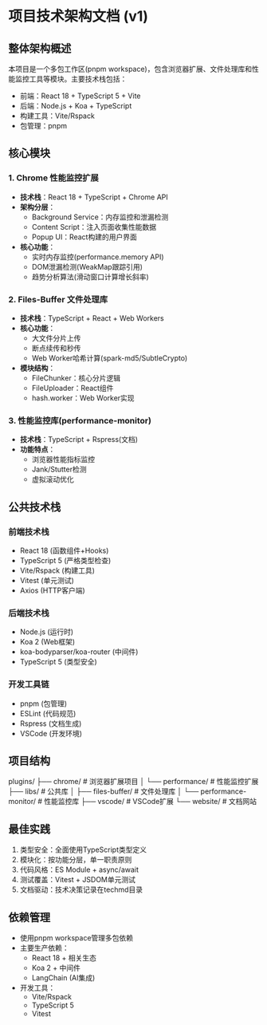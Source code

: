 # 项目技术架构文档 (v1)

## 整体架构概述
本项目是一个多包工作区(pnpm workspace)，包含浏览器扩展、文件处理库和性能监控工具等模块。主要技术栈包括：
- 前端：React 18 + TypeScript 5 + Vite
- 后端：Node.js + Koa + TypeScript
- 构建工具：Vite/Rspack
- 包管理：pnpm

## 核心模块

### 1. Chrome 性能监控扩展
- **技术栈**：React 18 + TypeScript + Chrome API
- **架构分层**：
  - Background Service：内存监控和泄漏检测
  - Content Script：注入页面收集性能数据
  - Popup UI：React构建的用户界面
- **核心功能**：
  - 实时内存监控(performance.memory API)
  - DOM泄漏检测(WeakMap跟踪引用)
  - 趋势分析算法(滑动窗口计算增长斜率)

### 2. Files-Buffer 文件处理库
- **技术栈**：TypeScript + React + Web Workers
- **核心功能**：
  - 大文件分片上传
  - 断点续传和秒传
  - Web Worker哈希计算(spark-md5/SubtleCrypto)
- **模块结构**：
  - FileChunker：核心分片逻辑
  - FileUploader：React组件
  - hash.worker：Web Worker实现

### 3. 性能监控库(performance-monitor)
- **技术栈**：TypeScript + Rspress(文档)
- **功能特点**：
  - 浏览器性能指标监控
  - Jank/Stutter检测
  - 虚拟滚动优化

## 公共技术栈

### 前端技术栈
- React 18 (函数组件+Hooks)
- TypeScript 5 (严格类型检查)
- Vite/Rspack (构建工具)
- Vitest (单元测试)
- Axios (HTTP客户端)

### 后端技术栈
- Node.js (运行时)
- Koa 2 (Web框架)
- koa-bodyparser/koa-router (中间件)
- TypeScript 5 (类型安全)

### 开发工具链
- pnpm (包管理)
- ESLint (代码规范)
- Rspress (文档生成)
- VSCode (开发环境)

## 项目结构

plugins/
├── chrome/ # 浏览器扩展项目
│ └── performance/ # 性能监控扩展
├── libs/ # 公共库
│ ├── files-buffer/ # 文件处理库
│ └── performance-monitor/ # 性能监控库
├── vscode/ # VSCode扩展
└── website/ # 文档网站


## 最佳实践
1. 类型安全：全面使用TypeScript类型定义
2. 模块化：按功能分层，单一职责原则
3. 代码风格：ES Module + async/await
4. 测试覆盖：Vitest + JSDOM单元测试
5. 文档驱动：技术决策记录在techmd目录

## 依赖管理
- 使用pnpm workspace管理多包依赖
- 主要生产依赖：
  - React 18 + 相关生态
  - Koa 2 + 中间件
  - LangChain (AI集成)
- 开发工具：
  - Vite/Rspack
  - TypeScript 5
  - Vitest